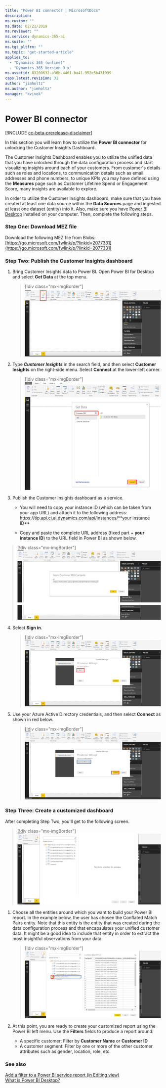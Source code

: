 ```yaml
---
title: "Power BI connector | MicrosoftDocs"
description: 
ms.custom: ""
ms.date: 02/21/2019
ms.reviewer: ""
ms.service: dynamics-365-ai
ms.suite: ""
ms.tgt_pltfrm: ""
ms.topic: "get-started-article"
applies_to: 
  - "Dynamics 365 (online)"
  - "Dynamics 365 Version 9.x"
ms.assetid: 83200632-a36b-4401-ba41-952e5b43f939
caps.latest.revision: 31
author: "jimholtz"
ms.author: "jimholtz"
manager: "kvivek"
---
```

# Power BI connector

[!INCLUDE [cc-beta-prerelease-disclaimer](../includes/cc-beta-prerelease-disclaimer.md)]

In this section you will learn how to utilize the **Power BI connector** for unlocking the Customer Insights Dashboard.

The Customer Insights Dashboard enables you to utilize the unified data that you have unlocked through the data configuration process and start visualizing insights around each of your customers. From customer's details such as roles and locations, to communication details such as email addresses and phone numbers, to unique KPIs you may have defined using the **Measures** page such as Customer Lifetime Spend or Engagement Score, many insights are available to explore. 

In order to utilize the Customer Insights dashboard, make sure that you have created at least one data source within the **Data Sources** page and ingested at least one dataset (entity) into it. Also, make sure you have [Power BI Desktop](https://powerbi.microsoft.com/desktop/) installed on your computer. Then, complete the following steps.

### Step One: Download MEZ file

Download the following MEZ file from Blobs: [https://go.microsoft.com/fwlink/p/?linkid=2077331](https://go.microsoft.com/fwlink/p/?linkid=2077331)

### Step Two: Publish the Customer Insights dashboard
 
 1. Bring Customer Insights data to Power BI. Open Power BI for Desktop and select **Get Data** at the top menu.
 
    > [!div class="mx-imgBorder"] 
    > ![](media/connector-powerbi-get-data.png "Power BI Get Data")

 
 2. Type ***Customer Insights*** in the search field, and then select **Customer Insights** on the right-side menu. Select **Connect** at the lower-left corner.

    > [!div class="mx-imgBorder"] 
    > ![](media/connector-pbi-step-3.png "Power BI Connector")

3. Publish the Customer Insights dashboard as a service.

   - You will need to copy your instance ID (which can be taken from your app URL) and attach it to the following address: <br />
  https://tip.api.ci.ai.dynamics.com/api/instances/**your instance ID**

   - Copy and paste the complete URL address (fixed part + **your instance ID**) to the URL field in Power BI as shown below.

  > [!div class="mx-imgBorder"] 
  > ![](media/connector-copy-instanceid.png "Copy Instance ID")

4. Select **Sign in**.

   > [!div class="mx-imgBorder"] 
   > ![](media/connector-sign-in.png "Sign in to Customer Insights")
     
5. Use your Azure Active Directory credentials, and then select **Connect** as shown in red below.
     
   > [!div class="mx-imgBorder"] 
   > ![](media/connector-sign-in-azure-credentials.png "Sign in using Azure credentials")
     
### Step Three: Create a customized dashboard

After completing Step Two, you'll get to the following screen.

> [!div class="mx-imgBorder"] 
> ![](media/connector-now-signed-in.png "Signed in to Customer Insights")

1. Choose all the entities around which you want to build your Power BI report. In the example below, the user has chosen the Conflated Match Pairs entity. Note that this entity is the entity that was created during the data configuration process and that encapsulates your unified customer data. It might be a good idea to include that entity in order to extract the most insightful observations from your data.
   
   > [!div class="mx-imgBorder"] 
   > ![](media/connector-conflated-match-pairs.png "Conflated match pairs")

2. At this point, you are ready to create your customized report using the Power BI left menu. Use the **Filters** fields to produce a report around:

   - A specific customer: Filter by **Customer Name** or **Customer ID**
   - A customer segment: Filter by one or more of the other customer attributes such as gender, location, role, etc.
   
### See also
 [Add a filter to a Power BI service report (in Editing view)](https://docs.microsoft.com/power-bi/power-bi-report-add-filter)<br/>
 [What is Power BI Desktop?](https://docs.microsoft.com/power-bi/desktop-what-is-desktop)
